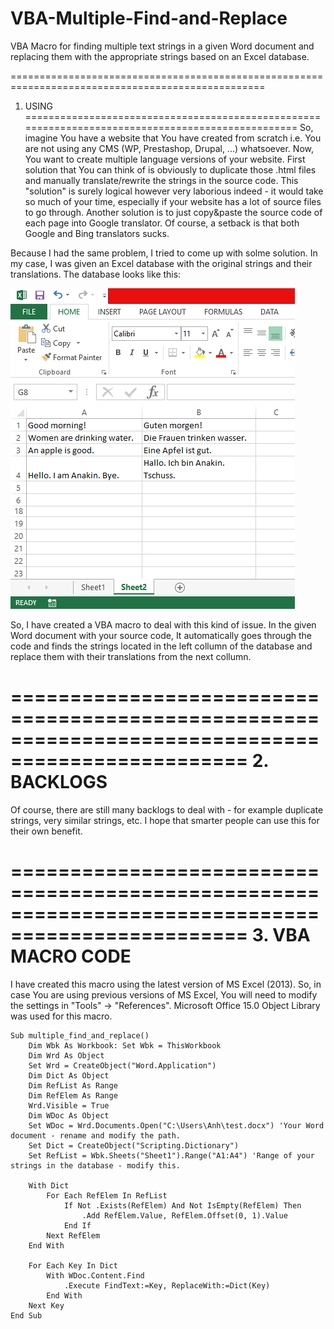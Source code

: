 # VBA-Multiple-Find-and-Replace
VBA Macro for finding multiple text strings in a given Word document and replacing them with the appropriate strings based on an Excel database.


==================================================================================================
1. USING
==================================================================================================
So, imagine You have a website that You have created from scratch i.e. You are not using any CMS (WP, Prestashop, Drupal, ...) whatsoever. Now, You want to create multiple language versions of your website. First solution that You can think of is obviously to duplicate those .html files and manually translate/rewrite the strings in the source code. This "solution" is surely logical however very laborious indeed - it would take so much of your time, especially if your website has a lot of source files to go through. Another solution is to just copy&paste the source code of each page into Google translator. Of course, a setback is that both Google and Bing translators sucks.

Because I had the same problem, I tried to come up with solme solution. In my case, I was given an Excel database with the original strings and their translations. The database looks like this:

![alt tag](https://github.com/DVN-Anakin/VBA-Multiple-Find-and-Replace-/blob/master/excel-database.png)

So, I have created a VBA macro to deal with this kind of issue. In the given Word document with your source code, It automatically goes through the code and finds the strings located in the left collumn of the database and replace them with their translations from the next collumn.

==================================================================================================
2. BACKLOGS
==================================================================================================
Of course, there are still many backlogs to deal with - for example duplicate strings, very similar strings, etc. I hope that smarter people can use this for their own benefit.

==================================================================================================
3. VBA MACRO CODE
==================================================================================================
I have created this macro using the latest version of MS Excel (2013). So, in case You are using previous versions of MS Excel, You will need to modify the settings in "Tools" → "References". Microsoft Office 15.0 Object Library was used for this macro. 

```VB.net
Sub multiple_find_and_replace()
    Dim Wbk As Workbook: Set Wbk = ThisWorkbook
    Dim Wrd As Object
    Set Wrd = CreateObject("Word.Application")
    Dim Dict As Object
    Dim RefList As Range
    Dim RefElem As Range
    Wrd.Visible = True
    Dim WDoc As Object
    Set WDoc = Wrd.Documents.Open("C:\Users\Anh\test.docx") 'Your Word document - rename and modify the path.
    Set Dict = CreateObject("Scripting.Dictionary")
    Set RefList = Wbk.Sheets("Sheet1").Range("A1:A4") 'Range of your strings in the database - modify this.

    With Dict
        For Each RefElem In RefList
            If Not .Exists(RefElem) And Not IsEmpty(RefElem) Then
                .Add RefElem.Value, RefElem.Offset(0, 1).Value
            End If
        Next RefElem
    End With

    For Each Key In Dict
        With WDoc.Content.Find
            .Execute FindText:=Key, ReplaceWith:=Dict(Key)
        End With
    Next Key
End Sub
```
